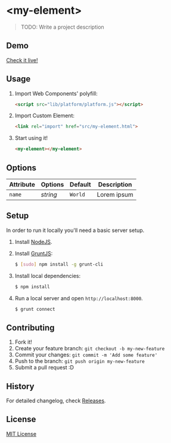 # &lt;my-element&gt;

> TODO: Write a project description

## Demo

[Check it live!](http://webcomponents.github.io/element-boilerplate)

## Usage

1. Import Web Components' polyfill:

    ```html
    <script src="lib/platform/platform.js"></script>
    ```

2. Import Custom Element:

    ```html
    <link rel="import" href="src/my-element.html">
    ```

3. Start using it!

    ```html
    <my-element></my-element>
    ```

## Options

Attribute  | Options                   | Default             | Description
---        | ---                       | ---                 | ---
`name`     | *string*                  | `World`             | Lorem ipsum

## Setup

In order to run it locally you'll need a basic server setup.

1. Install [NodeJS](http://nodejs.org/download/).
2. Install [GruntJS](http://gruntjs.com/):

    ```sh
    $ [sudo] npm install -g grunt-cli
    ```

3. Install local dependencies:

    ```sh
    $ npm install
    ```

4. Run a local server and open `http://localhost:8000`.

    ```sh
    $ grunt connect
    ```

## Contributing

1. Fork it!
2. Create your feature branch: `git checkout -b my-new-feature`
3. Commit your changes: `git commit -m 'Add some feature'`
4. Push to the branch: `git push origin my-new-feature`
5. Submit a pull request :D

## History

For detailed changelog, check [Releases](https://github.com/webcomponents/element-boilerplate/releases).

## License

[MIT License](http://opensource.org/licenses/MIT)
